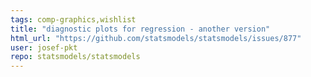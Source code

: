 ```yaml
---
tags: comp-graphics,wishlist
title: "diagnostic plots for regression - another version"
html_url: "https://github.com/statsmodels/statsmodels/issues/877"
user: josef-pkt
repo: statsmodels/statsmodels
---
```


